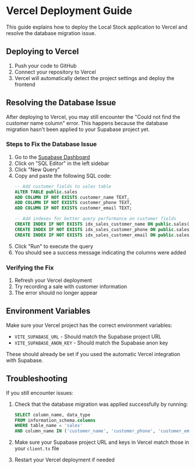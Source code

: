 # Vercel Deployment Guide

This guide explains how to deploy the Local Stock application to Vercel and resolve the database migration issue.

## Deploying to Vercel

1. Push your code to GitHub
2. Connect your repository to Vercel
3. Vercel will automatically detect the project settings and deploy the frontend

## Resolving the Database Issue

After deploying to Vercel, you may still encounter the "Could not find the customer name column" error. This happens because the database migration hasn't been applied to your Supabase project yet.

### Steps to Fix the Database Issue

1. Go to the [Supabase Dashboard](https://app.supabase.com/project/yuqvtucvqivvvpcfflhq/sql)
2. Click on "SQL Editor" in the left sidebar
3. Click "New Query"
4. Copy and paste the following SQL code:
   ```sql
   -- Add customer fields to sales table
   ALTER TABLE public.sales
   ADD COLUMN IF NOT EXISTS customer_name TEXT,
   ADD COLUMN IF NOT EXISTS customer_phone TEXT,
   ADD COLUMN IF NOT EXISTS customer_email TEXT;
   
   -- Add indexes for better query performance on customer fields
   CREATE INDEX IF NOT EXISTS idx_sales_customer_name ON public.sales(customer_name);
   CREATE INDEX IF NOT EXISTS idx_sales_customer_phone ON public.sales(customer_phone);
   CREATE INDEX IF NOT EXISTS idx_sales_customer_email ON public.sales(customer_email);
   ```
5. Click "Run" to execute the query
6. You should see a success message indicating the columns were added

### Verifying the Fix

1. Refresh your Vercel deployment
2. Try recording a sale with customer information
3. The error should no longer appear

## Environment Variables

Make sure your Vercel project has the correct environment variables:
- `VITE_SUPABASE_URL` - Should match the Supabase project URL
- `VITE_SUPABASE_ANON_KEY` - Should match the Supabase anon key

These should already be set if you used the automatic Vercel integration with Supabase.

## Troubleshooting

If you still encounter issues:

1. Check that the database migration was applied successfully by running:
   ```sql
   SELECT column_name, data_type 
   FROM information_schema.columns 
   WHERE table_name = 'sales' 
   AND column_name IN ('customer_name', 'customer_phone', 'customer_email');
   ```

2. Make sure your Supabase project URL and keys in Vercel match those in your `client.ts` file

3. Restart your Vercel deployment if needed
